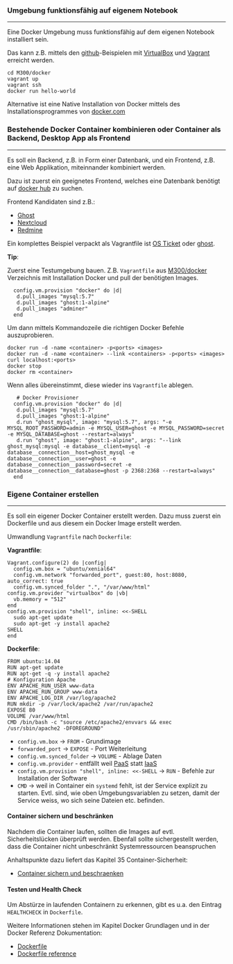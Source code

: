 
### Umgebung funktionsfähig auf eigenem Notebook 
***

Eine Docker Umgebung muss funktionsfähig auf dem eigenen Notebook installiert sein.

Das kann z.B. mittels den [github](https://github.com/mc-b/M300)-Beispielen mit [VirtualBox](https://www.virtualbox.org/) und [Vagrant](https://www.vagrantup.com/) erreicht werden.

	cd M300/docker
	vagrant up
	vagrant ssh
	docker run hello-world
	
Alternative ist eine Native Installation von Docker mittels des Installationsprogrammes von [docker.com](https://www.docker.com/community-edition)
	
### Bestehende Docker Container kombinieren oder Container als Backend, Desktop App als Frontend 
***

Es soll ein Backend, z.B. in Form einer Datenbank, und ein Frontend, z.B. eine Web Applikation, miteinnander kombiniert werden.

Dazu ist zuerst ein geeignetes Frontend, welches eine Datenbank benötigt auf [docker hub](http://hub.docker.com) zu suchen.

Frontend Kandidaten sind z.B.:
* [Ghost](https://hub.docker.com/_/ghost/)
* [Nextcloud](https://hub.docker.com/_/nextcloud/)
* [Redmine](https://hub.docker.com/_/redmine/)

Ein komplettes Beispiel verpackt als Vagrantfile ist [OS Ticket](../services/osticket) oder [ghost](../services/ghost).

**Tip**:

Zuerst eine Testumgebung bauen. Z.B. `Vagrantfile` aus [M300/docker](../docker/Vagrantfile) Verzeichnis mit Installation Docker und pull der benötigten Images.

	  config.vm.provision "docker" do |d|
	   d.pull_images "mysql:5.7"
	   d.pull_images "ghost:1-alpine"
	   d.pull_images "adminer" 
	  end
 
Um dann mittels Kommandozeile die richtigen Docker Befehle auszuprobieren. 

	docker run -d -name <container> -p<ports> <images>
	docker run -d -name <container> --link <containers> -p<ports> <images>
	curl localhost:<ports>
	docker stop
	docker rm <container>

Wenn alles übereinstimmt, diese wieder ins `Vagrantfile` ablegen.

	   # Docker Provisioner
	  config.vm.provision "docker" do |d|
	   d.pull_images "mysql:5.7"
	   d.pull_images "ghost:1-alpine"
	   d.run "ghost_mysql", image: "mysql:5.7", args: "-e MYSQL_ROOT_PASSWORD=admin -e MYSQL_USER=ghost -e MYSQL_PASSWORD=secret -e MYSQL_DATABASE=ghost --restart=always"
	   d.run "ghost", image: "ghost:1-alpine", args: "--link ghost_mysql:mysql -e database__client=mysql -e database__connection__host=ghost_mysql -e database__connection__user=ghost -e database__connection__password=secret -e database__connection__database=ghost -p 2368:2368 --restart=always"
	  end

### Eigene Container erstellen
***

Es soll ein eigener Docker Container erstellt werden. Dazu muss zuerst ein Dockerfile und aus diesem ein Docker Image erstellt werden.

Umwandlung `Vagrantfile` nach `Dockerfile`:

**Vagrantfile**:

	Vagrant.configure(2) do |config|
	  config.vm.box = "ubuntu/xenial64"
	  config.vm.network "forwarded_port", guest:80, host:8080, auto_correct: true
	  config.vm.synced_folder ".", "/var/www/html"  
	config.vm.provider "virtualbox" do |vb|
	  vb.memory = "512"  
	end
	config.vm.provision "shell", inline: <<-SHELL
	  sudo apt-get update
	  sudo apt-get -y install apache2 
	SHELL
	end
	
**Dockerfile**:

	FROM ubuntu:14.04
	RUN apt-get update
	RUN apt-get -q -y install apache2 
	# Konfiguration Apache
	ENV APACHE_RUN_USER www-data
	ENV APACHE_RUN_GROUP www-data
	ENV APACHE_LOG_DIR /var/log/apache2
	RUN mkdir -p /var/lock/apache2 /var/run/apache2
	EXPOSE 80
	VOLUME /var/www/html
	CMD /bin/bash -c "source /etc/apache2/envvars && exec /usr/sbin/apache2 -DFOREGROUND"

* `config.vm.box` -> `FROM` - Grundimage
* `forwarded_port` -> `EXPOSE` - Port Weiterleitung
* `config.vm.synced_folder` -> `VOLUME` - Ablage Daten
* `config.vm.provider` - entfällt weil [PaaS](https://de.wikipedia.org/wiki/Cloud_Computing) statt [IaaS](https://de.wikipedia.org/wiki/Cloud_Computing)
* `config.vm.provision "shell", inline: <<-SHELL` -> `RUN` - Befehle zur Installation der Software 
* `CMD` -> weil in Container ein `systemd` fehlt, ist der Service explizit zu starten. Evtl. sind, wie oben Umgebungsvariablen zu setzen, damit der Service weiss, wo sich seine Dateien etc. befinden.

#### Container sichern und beschränken

Nachdem die Container laufen, sollten die Images auf evtl. Sicherheitslücken überprüft werden. Ebenfall sollte sichergestellt werden, dass die Container nicht unbeschränkt Systemressourcen beanspruchen 

Anhaltspunkte dazu liefert das Kapitel 35 Container-Sicherheit:
- [Container sichern und beschraenken](../35-Sicherheit/)

#### Testen und Health Check

Um Abstürze in laufenden Containern zu erkennen, gibt es u.a. den Eintrag `HEALTHCHECK` in `Dockerfile`.

Weitere Informationen stehen im Kapitel Docker Grundlagen und in der Docker Referenz Dokumentation:
* [Dockerfile](README.md#dockerfile)
* [Dockerfile reference](https://docs.docker.com/engine/reference/builder/#healthcheck)

